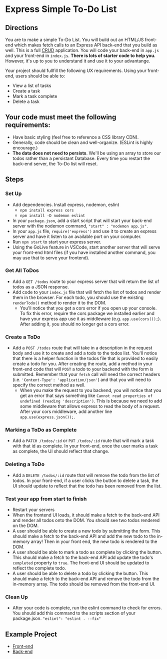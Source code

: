 # Express Simple To-Do List

## Directions
You are to make a simple To-Do List. You will build out an HTML/JS front-end which makes fetch calls to an Express API back-end that you build as well. This is a full [CRUD](https://en.wikipedia.org/wiki/Create,_read,_update_and_delete) application. You will code your back-end in `app.js` and your front-end in `index.js`. **There is lots of starter code to help you.** However, it's up to you to understand it and use it to your advantange.  

Your project should fullfill the following UX requirements. Using your front-end, users should be able to:
  * View a list of tasks
  * Create a task
  * Mark a task complete
  * Delete a task

## Your code must meet the following requirements:
  * Have basic styling (feel free to reference a CSS library CDN).
  * Generally, code should be clean and well-organize. (ESLint is highly encourage.)
  * **The data does not need to persists**. We'll be using an array to store our todos rather than a persistant Database. Every time you restart the back-end server, the To-Do list will reset. 

## Steps

### Set Up
  * Add dependencies. Install express, nodemon, eslint
      - `npm install express cors`
      - `npm install -D nodemon eslint`
  * In your `package.json`, add a start script that will start your back-end server with the nodemon command, `"start" : "nodemon app.js"`.
  * In your `app.js` file, `require('express')` and use it to create an express server and have it listen to an available port on your computer.
  * Run `npm start` to start your express server.
  * Using the GoLive feature in VSCode, start another server that will serve your front-end html files (if you have installed another command, you may use that to serve your frontend).

### Get All ToDos
  * Add a `GET /todos` route to your express server that will return the list of todos as a JSON response. 
  * Add code to your `index.js` file that will fetch the list of todos and render them in the browser. For each todo, you should use the existing `renderTodo()` method to render it to the DOM.  
    * You'll notice that you get a cors error if you open up your console. To fix this error, require the cors package we installed earlier and have your express app use it as middleware (e.g. `app.use(cors());`). After adding it, you should no longer get a cors error.

### Create a ToDo
  * Add a `POST /todos` route that will take in a description in the request body and use it to create and add a todo to the todos list. You'll notice that there is a helper function in the todos file that is provided to easily create a todo for you. After creating the route, add a method in your front-end code that will `POST` a todo to your backend with the form is submitted. Remember that your `fetch` call will need the correct headers (i.e. `'Content-Type': 'application/json'`) and that you will need to specify the correct method as well.
    * When you make the request to you backend, you will notice that you get an error that says something like `Cannot read properties of undefined (reading 'description')`. This is because we need to add some middleware that allows express to read the body of a request. After your cors middleware, add another line `app.use(express.json());`. 

### Marking a ToDo as Complete
  * Add a `PATCH /todos/:id` or `PUT /todos/:id` route that will mark a task with that id as complete. In your front-end, once the user marks a task as complete, the UI should reflect that change.

### Deleting a ToDo
  * Add a `DELETE /todos/:id` route that will remove the todo from the list of todos. In your front-end, if a user clicks the button to delete a task, the UI should update to reflect that the todo has been removed from the list.

### Test your app from start to finish
  * Restart your servers
  * When the frontend UI loads, it should make a fetch to the back-end API and render all todos onto the DOM. You should see two todos rendered on the DOM.
  * A user should be able to create a new todo by submitting the form. This should make a fetch to  the back-end API and add the new todo to the in-memory array! Then in your front end, the new todo is rendered to the DOM.
  * A user should be able to mark a todo as complete by clicking the button. This should make a fetch to the back-end API add update the todo's `completed` property to `true`. The front-end UI should be updated to reflect the complete todo. 
  * A user should be able to delete a todo by clicking the button. This should make a fetch to the back-end API and remove the todo from the in-memory array. The todo should be removed from the front-end UI.

### Clean Up
  * After your code is complete, run the eslint command to check for errors. You should add this command to the scripts section of your package.json. `"eslint": "eslint . --fix"`

## Example Project
* [Front-end](https://fervent-poitras-2114af.netlify.app/)
* [Back-end](https://ann-express-todolist-1-backend.herokuapp.com/todos)

